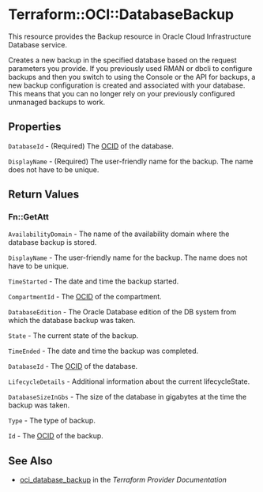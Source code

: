 # Terraform::OCI::DatabaseBackup

This resource provides the Backup resource in Oracle Cloud Infrastructure Database service.

Creates a new backup in the specified database based on the request parameters you provide. If you previously used RMAN or dbcli to configure backups and then you switch to using the Console or the API for backups, a new backup configuration is created and associated with your database. This means that you can no longer rely on your previously configured unmanaged backups to work.

## Properties

`DatabaseId` - (Required) The [OCID](https://docs.cloud.oracle.com/iaas/Content/General/Concepts/identifiers.htm) of the database.

`DisplayName` - (Required) The user-friendly name for the backup. The name does not have to be unique.


## Return Values

### Fn::GetAtt

`AvailabilityDomain` - The name of the availability domain where the database backup is stored.

`DisplayName` - The user-friendly name for the backup. The name does not have to be unique.

`TimeStarted` - The date and time the backup started.

`CompartmentId` - The [OCID](https://docs.cloud.oracle.com/iaas/Content/General/Concepts/identifiers.htm) of the compartment.

`DatabaseEdition` - The Oracle Database edition of the DB system from which the database backup was taken.

`State` - The current state of the backup.

`TimeEnded` - The date and time the backup was completed.

`DatabaseId` - The [OCID](https://docs.cloud.oracle.com/iaas/Content/General/Concepts/identifiers.htm) of the database.

`LifecycleDetails` - Additional information about the current lifecycleState.

`DatabaseSizeInGbs` - The size of the database in gigabytes at the time the backup was taken.

`Type` - The type of backup.

`Id` - The [OCID](https://docs.cloud.oracle.com/iaas/Content/General/Concepts/identifiers.htm) of the backup.

## See Also

* [oci_database_backup](https://www.terraform.io/docs/providers/oci/r/database_backup.html) in the _Terraform Provider Documentation_